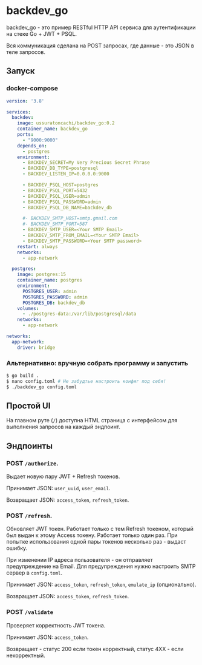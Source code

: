 # backdev_go

backdev_go - это пример RESTful HTTP API сервиса для аутентификации на стеке Go + JWT + PSQL.

Вся коммуникация сделана на POST запросах, где данные - это JSON в теле запросов.

## Запуск

### docker-compose

```yml
version: '3.8'

services:
  backdev:
    image: ussuratoncachi/backdev_go:0.2
    container_name: backdev_go
    ports:
      - "9000:9000"
    depends_on:
      - postgres
    environment:
      - BACKDEV_SECRET=My Very Precious Secret Phrase
      - BACKDEV_DB_TYPE=postgresql
      - BACKDEV_LISTEN_IP=0.0.0.0:9000

      - BACKDEV_PSQL_HOST=postgres
      - BACKDEV_PSQL_PORT=5432
      - BACKDEV_PSQL_USER=admin
      - BACKDEV_PSQL_PASSWORD=admin
      - BACKDEV_PSQL_DB_NAME=backdev_db

      #- BACKDEV_SMTP_HOST=smtp.gmail.com
      #- BACKDEV_SMTP_PORT=587
      - BACKDEV_SMTP_USER=<Your SMTP Email>
      - BACKDEV_SMTP_FROM_EMAIL=<Your SMTP Email>
      - BACKDEV_SMTP_PASSWORD=<Your SMTP password>
    restart: always
    networks:
      - app-network

  postgres:
    image: postgres:15
    container_name: postgres
    environment:
      POSTGRES_USER: admin
      POSTGRES_PASSWORD: admin
      POSTGRES_DB: backdev_db
    volumes:
      - ./postgres-data:/var/lib/postgresql/data
    networks:
      - app-network

networks:
  app-network:
    driver: bridge
```

### Альтернативно: вручную собрать программу и запустить

```bash
$ go build .
$ nano config.toml # Не забудтье настроить конфиг под себя!
$ ./backdev_go config.toml 
```

## Простой UI

На главном руте (`/`) доступна HTML страница с интерфейсом для выполнения запросов на каждый эндпоинт.

## Эндпоинты

### POST `/authorize`. 
Выдает новую пару JWT + Refresh токенов.

Принимает JSON: `user_uuid`, `user_email`. 

Возвращает JSON: `access_token`, `refresh_token`.

### POST `/refresh`. 

Обновляет JWT токен. Работает только с тем Refresh токеном, который был выдан к этому Access токену. Работает только один раз. При попытке использования одной пары токенов несколько раз - выдаст ошибку.

При изменении IP адреса пользователя - он отправляет предупреждение на Email. Для предупреждения нужно настроить SMTP сервер в `config.toml`.

Принимает JSON: `access_token`, `refresh_token`, `emulate_ip` (опционально).

Возвращает JSON: `access_token`, `refresh_token`.

### POST `/validate`

Проверяет корректность JWT токена. 

Принимает JSON: `access_token`.

Возвращает - статус 200 если токен корректный, статус 4XX - если некорректный.

